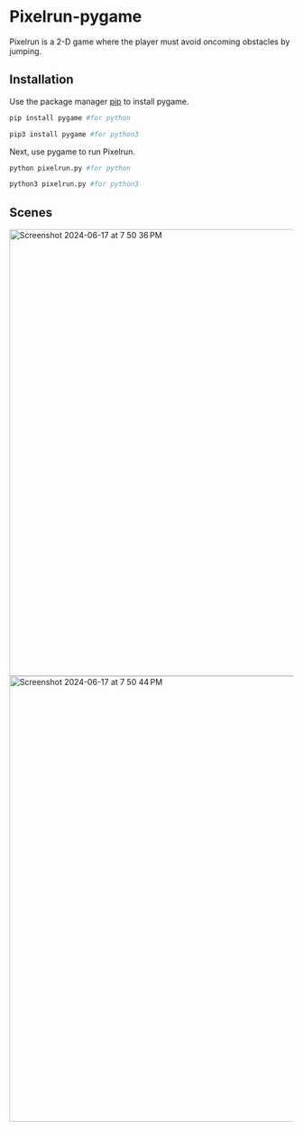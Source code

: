# Pixelrun-pygame

Pixelrun is a 2-D game where the player must avoid oncoming obstacles by jumping. 

## Installation

Use the package manager [pip](https://pip.pypa.io/en/stable/) to install pygame.

```bash
pip install pygame #for python
```
```bash
pip3 install pygame #for python3
```
Next, use pygame to run Pixelrun.
```bash
python pixelrun.py #for python
```
```bash
python3 pixelrun.py #for python3
```
## Scenes
<img width="792" alt="Screenshot 2024-06-17 at 7 50 36 PM" src="https://github.com/Jacob-GHub/pixelrun-pygame/assets/110055706/7a45298a-b6ef-4982-8ba3-0cf1a1d56242">
<img width="790" alt="Screenshot 2024-06-17 at 7 50 44 PM" src="https://github.com/Jacob-GHub/pixelrun-pygame/assets/110055706/1262f190-b5dd-4ecb-8c2d-13647006d644">


